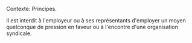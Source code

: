 Contexte: Principes.

Il est interdit à l'employeur ou à ses représentants d'employer un moyen quelconque de pression en faveur ou à l'encontre d'une organisation syndicale.